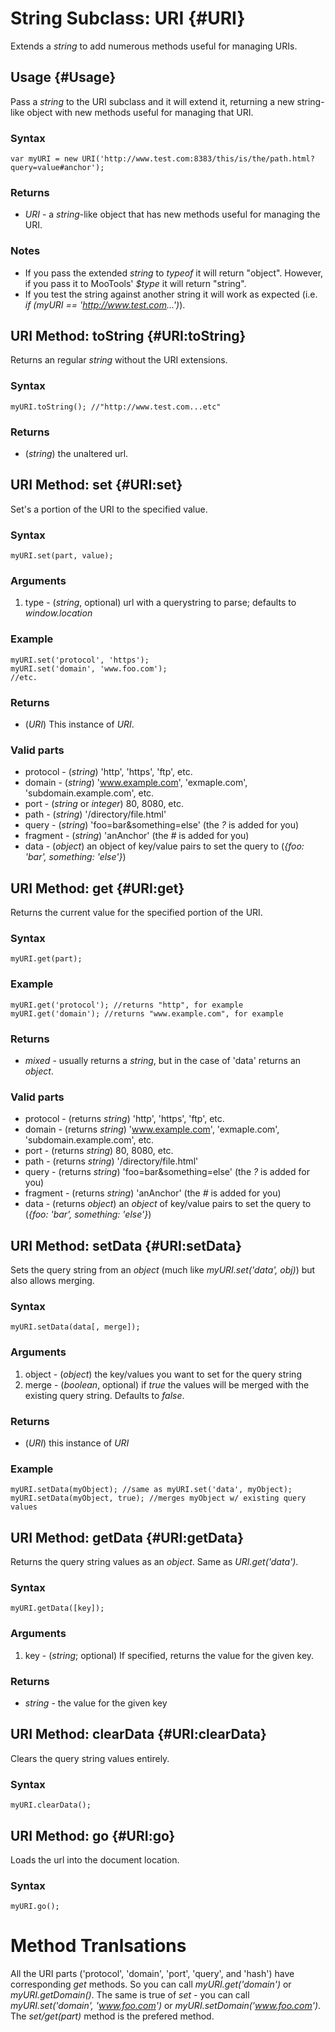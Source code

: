 String Subclass: URI {#URI}
========================

Extends a *string* to add numerous methods useful for managing URIs.

Usage {#Usage}
--------------

Pass a *string* to the URI subclass and it will extend it, returning a new string-like object with new methods useful for managing that URI. 

### Syntax

	var myURI = new URI('http://www.test.com:8383/this/is/the/path.html?query=value#anchor');

### Returns

* *URI* - a *string*-like object that has new methods useful for managing the URI.

### Notes

* If you pass the extended *string* to *typeof* it will return "object". However, if you pass it to MooTools' *$type* it will return "string".
* If you test the string against another string it will work as expected (i.e. *if (myURI == 'http://www.test.com...')*).

URI Method: toString {#URI:toString}
------------------------------------------

Returns an regular *string* without the URI extensions.

### Syntax

	myURI.toString(); //"http://www.test.com...etc"

### Returns

* (*string*) the unaltered url.

URI Method: set {#URI:set}
--------------------------

Set's a portion of the URI to the specified value.

### Syntax

	myURI.set(part, value);

### Arguments

1. type - (*string*, optional) url with a querystring to parse; defaults to *window.location*

### Example

	myURI.set('protocol', 'https');
	myURI.set('domain', 'www.foo.com');
	//etc.

### Returns

* (*URI*) This instance of *URI*.

### Valid parts

* protocol - (*string*) 'http', 'https', 'ftp', etc.
* domain - (*string*) 'www.example.com', 'exmaple.com', 'subdomain.example.com', etc.
* port - (*string* or *integer*) 80, 8080, etc.
* path - (*string*) '/directory/file.html'
* query - (*string*) 'foo=bar&something=else' (the *?* is added for you)
* fragment - (*string*)  'anAnchor' (the *#* is added for you)
* data - (*object*) an object of key/value pairs to set the query to (*{foo: 'bar', something: 'else'}*)

URI Method: get {#URI:get}
--------------------------

Returns the current value for the specified portion of the URI.

### Syntax

	myURI.get(part);

### Example

	myURI.get('protocol'); //returns "http", for example
	myURI.get('domain'); //returns "www.example.com", for example

### Returns

* *mixed* - usually returns a *string*, but in the case of 'data' returns an *object*.

### Valid parts

* protocol - (returns *string*) 'http', 'https', 'ftp', etc.
* domain - (returns *string*) 'www.example.com', 'exmaple.com', 'subdomain.example.com', etc.
* port - (returns *string*) 80, 8080, etc.
* path - (returns *string*) '/directory/file.html'
* query - (returns *string*) 'foo=bar&something=else' (the *?* is added for you)
* fragment - (returns *string*)  'anAnchor' (the *#* is added for you)
* data - (returns *object*) an *object* of key/value pairs to set the query to (*{foo: 'bar', something: 'else'}*)

URI Method: setData {#URI:setData}
------------------------------------------

Sets the query string from an *object* (much like *myURI.set('data', obj)*) but also allows merging.

### Syntax

	myURI.setData(data[, merge]);


### Arguments

1. object - (*object*) the key/values you want to set for the query string
2. merge - (*boolean*, optional) if *true* the values will be merged with the existing query string. Defaults to *false*.

### Returns

* (*URI*) this instance of *URI*

### Example

	myURI.setData(myObject); //same as myURI.set('data', myObject);
	myURI.setData(myObject, true); //merges myObject w/ existing query values
	

URI Method: getData {#URI:getData}
------------------------------------

Returns the query string values as an *object*. Same as *URI.get('data')*.

### Syntax

	myURI.getData([key]);

### Arguments

1. key - (*string*; optional) If specified, returns the value for the given key.

### Returns

* *string* - the value for the given key

URI Method: clearData {#URI:clearData}
--------------------------------------

Clears the query string values entirely.

### Syntax

	myURI.clearData();

URI Method: go {#URI:go}
------------------------

Loads the url into the document location.

### Syntax

	myURI.go();

Method Tranlsations
===================

All the URI parts ('protocol', 'domain', 'port', 'query', and 'hash') have corresponding *get<Part>* methods. So you can call *myURI.get('domain')* or *myURI.getDomain()*. The same is true of *set* - you can call *myURI.set('domain', 'www.foo.com')* or *myURI.setDomain('www.foo.com')*. The *set/get(part)* method is the prefered method.